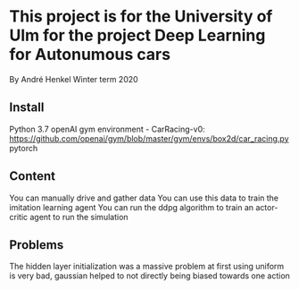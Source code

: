 # This project is for the University of Ulm for the project Deep Learning for Autonumous cars #
 By André Henkel Winter term 2020

## Install 
Python 3.7
openAI gym environment - CarRacing-v0: https://github.com/openai/gym/blob/master/gym/envs/box2d/car_racing.py
pytorch

## Content
You can manually drive and gather data
You can use this data to train the imitation learning agent
You can run the ddpg algorithm to train an actor-critic agent to run the simulation

## Problems
The hidden layer initialization was a massive problem at first
using uniform is very bad, gaussian helped to not directly being biased towards one action



